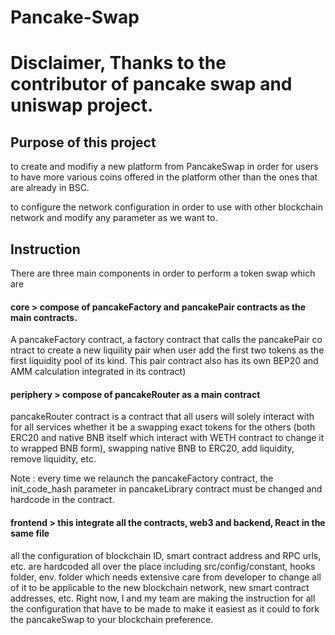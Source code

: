 # Pancake-Swap
# Disclaimer, Thanks to the contributor of pancake swap and uniswap project. 

## Purpose of this project

  to create and modifiy a new platform from PancakeSwap in order for users to have more various coins offered in the platform other than the ones that are already in BSC. 
  
  to configure the network configuration in order to use with other blockchain network and modify any parameter as we want to.
  
## Instruction

  There are three main components in order to perform a token swap which are 
  #### core > compose of pancakeFactory and pancakePair contracts as the main contracts.
  
  A pancakeFactory contract, a factory contract that calls the pancakePair co
  ntract to create a new liquility pair when user add the first two tokens as the first liquidity pool of its kind. This pair contract also has its own BEP20 and AMM calculation integrated in its contract)
  
 #### periphery > compose of pancakeRouter as a main contract
 
  pancakeRouter contract is a contract that all users will solely interact with for all services whether it be a swapping exact tokens for the others (both ERC20 and native BNB itself which interact with WETH contract to change it to wrapped BNB form), swapping native BNB to ERC20, add liquidity, remove liquidity, etc.
 
  Note : every time we relaunch the pancakeFactory contract, the init_code_hash parameter in pancakeLibrary contract must be changed and hardcode in the contract.
  
  #### frontend > this integrate all the contracts, web3 and backend, React in the same file
  
  all the configuration of blockchain ID, smart contract address and RPC urls, etc. are hardcoded all over the place including src/config/constant, hooks folder, env. folder which needs extensive care from developer to change all of it to be applicable to the new blockchain network, new smart contract addresses, etc. Right now, I and my team are making the instruction for all the configuration that have to be made to make it easiest as it could to fork the pancakeSwap to your blockchain preference.
